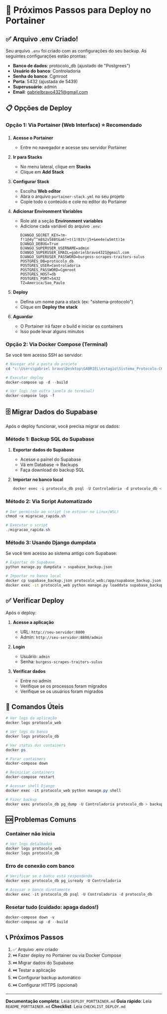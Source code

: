 # 🚀 Próximos Passos para Deploy no Portainer

## ✅ Arquivo .env Criado!

Seu arquivo `.env` foi criado com as configurações do seu backup. As seguintes configurações estão prontas:

- **Banco de dados**: protocolo_db (ajustado de "Postgrees")
- **Usuário do banco**: Controladoria
- **Senha do banco**: Cgmroot
- **Porta**: 5432 (ajustada de 5439)
- **Superusuário**: admin
- **Email**: gabrielbravo4321@gmail.com

## 📋 Opções de Deploy

### Opção 1: Via Portainer (Web Interface) ⭐ Recomendado

1. **Acesse o Portainer**
   - Entre no navegador e acesse seu servidor Portainer

2. **Ir para Stacks**
   - No menu lateral, clique em **Stacks**
   - Clique em **Add Stack**

3. **Configurar Stack**
   - Escolha **Web editor**
   - Abra o arquivo `portainer-stack.yml` no seu projeto
   - Copie todo o conteúdo e cole no editor do Portainer

4. **Adicionar Environment Variables**
   - Role até a seção **Environment variables**
   - Adicione cada variável do arquivo `.env`:
     ```
     DJANGO_SECRET_KEY=!m-f!1@4y^^m8$2v588t&a6!+t(1!81%!j5+&ee4e(w5mtt)1e
     DJANGO_DEBUG=True
     DJANGO_SUPERUSER_USERNAME=admin
     DJANGO_SUPERUSER_EMAIL=gabrielbravo4321@gmail.com
     DJANGO_SUPERUSER_PASSWORD=burgess-scrapes-traitors-sulus
     POSTGRES_DB=protocolo_db
     POSTGRES_USER=Controladoria
     POSTGRES_PASSWORD=Cgmroot
     POSTGRES_HOST=db
     POSTGRES_PORT=5432
     TZ=America/Sao_Paulo
     ```

5. **Deploy**
   - Defina um nome para a stack (ex: "sistema-protocolo")
   - Clique em **Deploy the stack**

6. **Aguardar**
   - O Portainer irá fazer o build e iniciar os containers
   - Isso pode levar alguns minutos

### Opção 2: Via Docker Compose (Terminal)

Se você tem acesso SSH ao servidor:

```powershell
# Navegar até a pasta do projeto
cd "c:\Users\gabriel bravo\Desktop\GABRIEL\estagio\Sistema_Protocolo-CGM-main"

# Executar deploy
docker-compose up -d --build

# Ver logs (em outra janela do terminal)
docker-compose logs -f
```

## 🗄️ Migrar Dados do Supabase

Após o deploy funcionar, você precisa migrar os dados:

### Método 1: Backup SQL do Supabase

1. **Exportar dados do Supabase**
   - Acesse o painel do Supabase
   - Vá em Database → Backups
   - Faça download do backup SQL

2. **Importar no banco local**
   ```powershell
   docker exec -i protocolo_db psql -U Controladoria -d protocolo_db < backup.sql
   ```

### Método 2: Via Script Automatizado

```powershell
# Dar permissão ao script (se estiver no Linux/WSL)
chmod +x migracao_rapida.sh

# Executar o script
./migracao_rapida.sh
```

### Método 3: Usando Django dumpdata

Se você tem acesso ao sistema antigo com Supabase:

```bash
# Exportar do Supabase
python manage.py dumpdata > supabase_backup.json

# Importar no banco local
docker cp supabase_backup.json protocolo_web:/app/supabase_backup.json
docker exec -it protocolo_web python manage.py loaddata supabase_backup.json
```

## ✅ Verificar Deploy

Após o deploy:

1. **Acesse a aplicação**
   - URL: `http://seu-servidor:8800`
   - Admin: `http://seu-servidor:8800/admin`

2. **Login**
   - Usuário: `admin`
   - Senha: `burgess-scrapes-traitors-sulus`

3. **Verificar dados**
   - Entre no admin
   - Verifique se os processos foram migrados
   - Verifique se os usuários foram migrados

## 🔧 Comandos Úteis

```powershell
# Ver logs da aplicação
docker logs protocolo_web

# Ver logs do banco
docker logs protocolo_db

# Ver status dos containers
docker ps

# Parar containers
docker-compose down

# Reiniciar containers
docker-compose restart

# Acessar shell Django
docker exec -it protocolo_web python manage.py shell

# Fazer backup
docker exec protocolo_db pg_dump -U Controladoria protocolo_db > backup.sql
```

## 🆘 Problemas Comuns

### Container não inicia
```powershell
# Ver logs detalhados
docker logs protocolo_web
docker logs protocolo_db
```

### Erro de conexão com banco
```powershell
# Verificar se o banco está respondendo
docker exec protocolo_db pg_isready -U Controladoria

# Acessar o banco diretamente
docker exec -it protocolo_db psql -U Controladoria -d protocolo_db
```

### Resetar tudo (cuidado: apaga dados!)
```powershell
docker-compose down -v
docker-compose up -d --build
```

## 📞 Próximos Passos

1. ✅ Arquivo .env criado
2. ⏭️ Fazer deploy no Portainer ou via Docker Compose
3. ⏭️ Migrar dados do Supabase
4. ⏭️ Testar a aplicação
5. ⏭️ Configurar backup automático
6. ⏭️ Configurar HTTPS (opcional)

---

**Documentação completa**: Leia `DEPLOY_PORTTAINER.md`
**Guia rápido**: Leia `README_PORTTAINER.md`
**Checklist**: Leia `CHECKLIST_DEPLOY.md`
